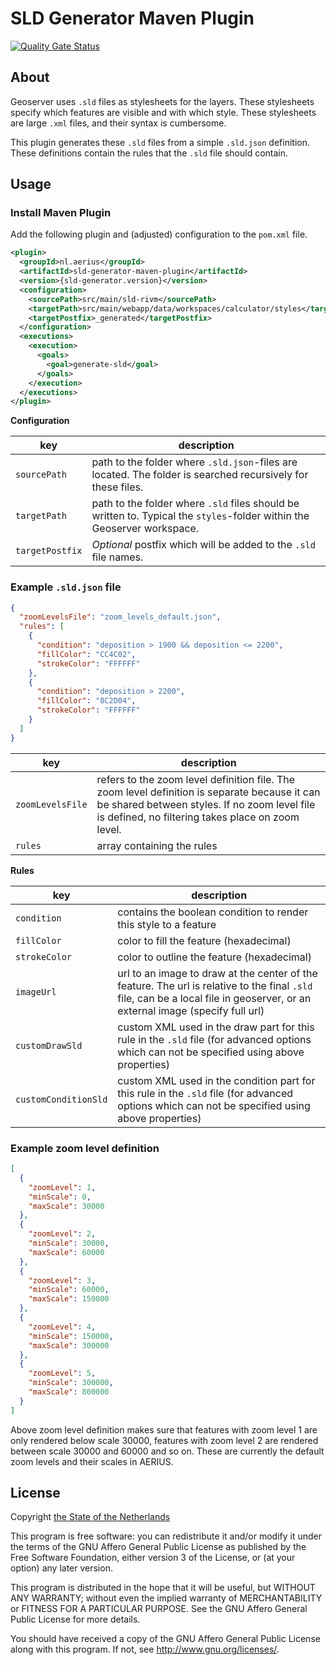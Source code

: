 # SLD Generator Maven Plugin

[![Quality Gate Status](https://sonarcloud.io/api/project_badges/measure?project=aerius_sld-generator-maven-plugin&metric=alert_status)](https://sonarcloud.io/dashboard?id=aerius_sld-generator-maven-plugin)

## About

Geoserver uses `.sld` files as stylesheets for the layers.
These stylesheets specify which features are visible and with which style.
These stylesheets are large `.xml` files, and their syntax is cumbersome.

This plugin generates these `.sld` files from a simple `.sld.json` definition.
These definitions contain the rules that the `.sld` file should contain.

## Usage

### Install Maven Plugin

Add the following plugin and (adjusted) configuration to the `pom.xml` file.
```xml
<plugin>
  <groupId>nl.aerius</groupId>
  <artifactId>sld-generator-maven-plugin</artifactId>
  <version>{sld-generator.version}</version>
  <configuration>
    <sourcePath>src/main/sld-rivm</sourcePath>
    <targetPath>src/main/webapp/data/workspaces/calculator/styles</targetPath>
    <targetPostfix>_generated</targetPostfix>
  </configuration>
  <executions>
    <execution>
      <goals>
        <goal>generate-sld</goal>
      </goals>
    </execution>
  </executions>
</plugin>
```
__Configuration__

| **key**         | **description**                                                                                                         |
|-----------------|-------------------------------------------------------------------------------------------------------------------------|
| `sourcePath`    | path to the folder where `.sld.json`-files are located. The folder is searched recursively for these files.             |
| `targetPath`    | path to the folder where `.sld` files should be written to. Typical the `styles`-folder within the Geoserver workspace. |
| `targetPostfix` | _Optional_ postfix which will be added to the `.sld` file names.                                                        |


### Example `.sld.json` file

```json
{
  "zoomLevelsFile": "zoom_levels_default.json",
  "rules": [
    {
      "condition": "deposition > 1900 && deposition <= 2200",
      "fillColor": "CC4C02",
      "strokeColor": "FFFFFF"
    },
    {
      "condition": "deposition > 2200",
      "fillColor": "8C2D04",
      "strokeColor": "FFFFFF"
    }
  ]
}
```

| **key**          | **description**                                                                                                                                                                                    |
|------------------|----------------------------------------------------------------------------------------------------------------------------------------------------------------------------------------------------|
| `zoomLevelsFile` | refers to the zoom level definition file. The zoom level definition is separate because it can be shared between styles. If no zoom level file is defined, no filtering takes place on zoom level. |
| `rules`          | array containing the rules                                                                                                                                                                         |

  
__Rules__

| **key**              | **description**                                                                                                                                                               |
|----------------------|-------------------------------------------------------------------------------------------------------------------------------------------------------------------------------|
| `condition`          | contains the boolean condition to render this style to a feature                                                                                                              |
| `fillColor`          | color to fill the feature (hexadecimal)                                                                                                                                       |
| `strokeColor`        | color to outline the feature (hexadecimal)                                                                                                                                    |
| `imageUrl`           | url to an image to draw at the center of the feature. The url is relative to the final `.sld` file, can be a local file in geoserver, or an external image (specify full url) |
| `customDrawSld`      | custom XML used in the draw part for this rule in the `.sld` file (for advanced options which can not be specified using above properties)                                    |
| `customConditionSld` | custom XML used in the condition part for this rule in the `.sld` file (for advanced options which can not be specified using above properties)                               |

### Example zoom level definition

```json
[
  {
    "zoomLevel": 1,
    "minScale": 0,
    "maxScale": 30000
  },
  {
    "zoomLevel": 2,
    "minScale": 30000,
    "maxScale": 60000
  },
  {
    "zoomLevel": 3,
    "minScale": 60000,
    "maxScale": 150000
  },
  {
    "zoomLevel": 4,
    "minScale": 150000,
    "maxScale": 300000
  },
  {
    "zoomLevel": 5,
    "minScale": 300000,
    "maxScale": 800000
  }
]
```

Above zoom level definition makes sure that features with zoom level 1 are only rendered below scale 30000, features with zoom level 2 are rendered between scale 30000 and 60000 and so on.
These are currently the default zoom levels and their scales in AERIUS.

## License

Copyright [the State of the Netherlands](https://www.government.nl)

This program is free software: you can redistribute it and/or modify
it under the terms of the GNU Affero General Public License as published by
the Free Software Foundation, either version 3 of the License, or
(at your option) any later version.

This program is distributed in the hope that it will be useful,
but WITHOUT ANY WARRANTY; without even the implied warranty of
MERCHANTABILITY or FITNESS FOR A PARTICULAR PURPOSE.  See the
GNU Affero General Public License for more details.

You should have received a copy of the GNU Affero General Public License
along with this program.  If not, see http://www.gnu.org/licenses/.
